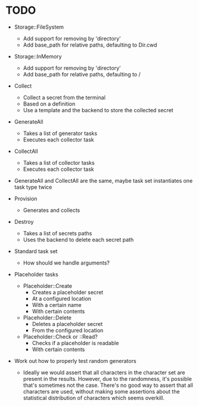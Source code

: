 TODO
====

* Storage::FileSystem
  * Add support for removing by 'directory'
  * Add base_path for relative paths, defaulting to Dir.cwd
* Storage::InMemory
  * Add support for removing by 'directory'
  * Add base_path for relative paths, defaulting to /

* Collect
  * Collect a secret from the terminal
  * Based on a definition
  * Use a template and the backend to store the collected secret
* GenerateAll
  * Takes a list of generator tasks
  * Executes each collector task
* CollectAll
  * Takes a list of collector tasks
  * Executes each collector task
* GenerateAll and CollectAll are the same, maybe task set instantiates one task
  type twice
* Provision
  * Generates and collects 
* Destroy
  * Takes a list of secrets paths
  * Uses the backend to delete each secret path

* Standard task set
  * How should we handle arguments?

* Placeholder tasks
  * Placeholder::Create
    * Creates a placeholder secret
    * At a configured location
    * With a certain name
    * With certain contents
  * Placeholder::Delete
    * Deletes a placeholder secret
    * From the configured location
  * Placeholder::Check or ::Read?
    * Checks if a placeholder is readable
    * With certain contents

* Work out how to properly test random generators
  * Ideally we would assert that all characters in the character set are
    present in the results. However, due to the randomness, it's possible
    that's sometimes not the case. There's no good way to assert that all
    characters are used, without making some assertions about the
    statistical distribution of characters which seems overkill.
